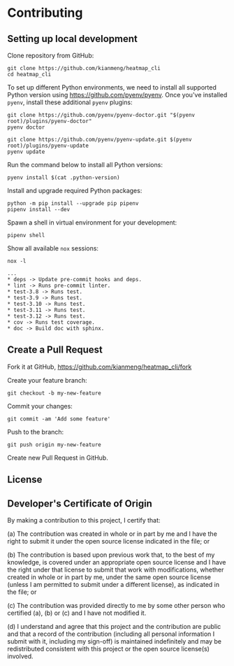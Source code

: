 # Contributing

## Setting up local development

Clone repository from GitHub:

```console
git clone https://github.com/kianmeng/heatmap_cli
cd heatmap_cli
```

To set up different Python environments, we need to install all supported
Python version using <https://github.com/pyenv/pyenv>. Once you've installed
`pyenv`, install these additional `pyenv` plugins:

```console
git clone https://github.com/pyenv/pyenv-doctor.git "$(pyenv root)/plugins/pyenv-doctor"
pyenv doctor

git clone https://github.com/pyenv/pyenv-update.git $(pyenv root)/plugins/pyenv-update
pyenv update
```

Run the command below to install all Python versions:

```console
pyenv install $(cat .python-version)
```

Install and upgrade required Python packages:

```console
python -m pip install --upgrade pip pipenv
pipenv install --dev
```

Spawn a shell in virtual environment for your development:

```console
pipenv shell
```

Show all available `nox` sessions:

```console
nox -l
```

```console
...
* deps -> Update pre-commit hooks and deps.
* lint -> Runs pre-commit linter.
* test-3.8 -> Runs test.
* test-3.9 -> Runs test.
* test-3.10 -> Runs test.
* test-3.11 -> Runs test.
* test-3.12 -> Runs test.
* cov -> Runs test coverage.
* doc -> Build doc with sphinx.
```

## Create a Pull Request

Fork it at GitHub, <https://github.com/kianmeng/heatmap_cli/fork>

Create your feature branch:

```console
git checkout -b my-new-feature
```

Commit your changes:

```console
git commit -am 'Add some feature'
```

Push to the branch:

```console
git push origin my-new-feature
```

Create new Pull Request in GitHub.

## License

## Developer's Certificate of Origin

By making a contribution to this project, I certify that:

(a) The contribution was created in whole or in part by me and I have the right
to submit it under the open source license indicated in the file; or

(b) The contribution is based upon previous work that, to the best of my
knowledge, is covered under an appropriate open source license and I have the
right under that license to submit that work with modifications, whether
created in whole or in part by me, under the same open source license (unless I
am permitted to submit under a different license), as indicated in the file; or

(c) The contribution was provided directly to me by some other person who
certified (a), (b) or (c) and I have not modified it.

(d) I understand and agree that this project and the contribution are public
and that a record of the contribution (including all personal information I
submit with it, including my sign-off) is maintained indefinitely and may be
redistributed consistent with this project or the open source license(s)
involved.
